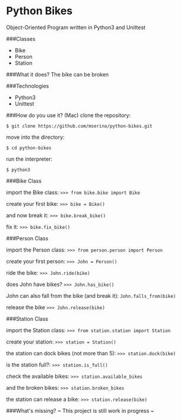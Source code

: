 Python Bikes
============
Object-Oriented Program written in Python3 and Unittest

###Classes
- Bike
- Person
- Station

###What it does?
The bike can be broken

###Technologies
- Python3
- Unittest

###How do you use it? (Mac)
clone the repository:

`$ git clone https://github.com/mserino/python-bikes.git`

move into the directory:

`$ cd python-bikes`

run the interpreter:

`$ python3`

###Bike Class

import the Bike class: `>>> from bike.bike import Bike`

create your first bike: `>>> bike = Bike()`

and now break it: `>>> bike.break_bike()`

fix it: `>>> bike.fix_bike()`

###Person Class

import the Person class: `>>> from person.person import Person`

create your first person: `>>> John = Person()`

ride the bike: `>>> John.ride(bike)`

does John have bikes? `>>> John.has_bike()`

John can also fall from the bike (and break it): `John.falls_from(bike)`

release the bike `>>> John.release(bike)`

###Station Class

import the Station class: `>>> from station.station import Station`

create your station: `>>> station = Station()`

the station can dock bikes (not more than 5): `>>> station.dock(bike)`

is the station full?: `>>> station.is_full()`

check the available bikes: `>>> station.available_bikes`

and the broken bikes: `>>> station.broken_bikes`

the station can release a bike: `>>> station.release(bike)`

###What's missing?
~ This project is still work in progress ~